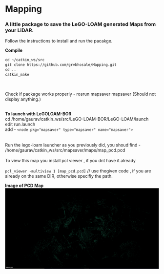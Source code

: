 # Mapping

<h3>A little package to save the LeGO-LOAM generated Maps from your LiDAR.</h3>

Follow the instructions to install and run the pacakge.<br />

<b>Compile</b><br />
```
cd ~/catkin_ws/src
git clone https://github.com/grvbhosale/Mapping.git
cd ..
catkin_make
```
<br /><br />
Check if package works properly - rosrun mapsaver mapsaver (Should not display anything.)<br />
<br />

<b>To launch with LeGOLOAM-BOR</b><br />
cd /home/gaurav/catkin_ws/src/LeGO-LOAM-BOR/LeGO-LOAM/launch <br />
edit run.launch
<br />
add - `<node pkg="mapsaver" type="mapsaver" name="mapsaver">`<br />
<br /><br />
Run the lego-loam launcher as you previously did, you shoud find -<br />
/home/gaurav/catkin_ws/src/mapsaver/maps/map_pcd.pcd<br />
<br />
To view this map you install pcl viewer , if you dnt have it already<br />
<br />
`pcl_viewer -multiview 1 [map_pcd.pcd]` // use thegiven code , if you are already on the same DIR, otherwise specifiy the path. <br />

<b> Image of PCD Map </b></br>
![Image of Mapping](https://github.com/grvbhosale/Mapping/blob/master/map_pcd.PNG)
